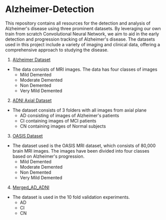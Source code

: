 # Alzheimer-Detection

This repository contains all resources for the detection and analysis of Alzheimer's disease using three prominent datasets. By leveraging our own train from scratch Convolutional Neural Network, we aim to aid in the early detection and progression tracking of Alzheimer's disease. The datasets used in this project include a variety of imaging and clinical data, offering a comprehensive approach to studying the disease.

1. [Alzheimer Dataset](https://www.kaggle.com/datasets/tourist55/alzheimers-dataset-4-class-of-images)
- The data consists of MRI images. The data has four classes of images
  - Mild Demented
  - Moderate Demented
  - Non Demented
  - Very Mild Demented

2. [ADNI Axial Dataset](https://www.kaggle.com/datasets/katalniraj/adni-extracted-axial/data)
- The dataset consists of 3 folders with all images from axial plane
  - AD consisting of images of Alzheimer's patients
  - CI containing images of MCI patients 
  - CN containing images of Normal subjects

3. [OASIS Dataset](https://www.kaggle.com/datasets/ninadaithal/imagesoasis)
- The dataset used is the OASIS MRI dataset, which consists of 80,000 brain MRI images. The images have been divided into four classes based on Alzheimer's progression.
  - Mild Demented
  - Moderate Demented
  - Non Demented
  - Very Mild Demented

4. [Merged_AD_ADNI](https://www.kaggle.com/datasets/architgupta16/merged-ad-and-adni/data)
- The dataset is used in the 10 fold validation experiments.
  - AD 
  - CI 
  - CN 
